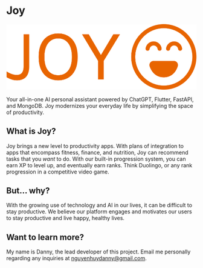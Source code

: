 # Joy

![Joy Logo](assets/logos/logo-no-background.png)

Your all-in-one AI personal assistant powered by ChatGPT, Flutter, FastAPI, and MongoDB. Joy modernizes your everyday life by simplifying the space of productivity. 

## What is Joy?

Joy brings a new level to productivity apps. With plans of integration to apps that encompass fitness, finance, and nutrition, Joy can recommend tasks that you *want* to do.
With our built-in progression system, you can earn XP to level up, and eventually earn ranks. Think Duolingo, or any rank progression in a competitive video game.

## But... why?

With the growing use of technology and AI in our lives, it can be difficult to stay productive. We believe our platform engages and motivates our users to stay productive and live happy, healthy lives.   

## Want to learn more?

My name is Danny, the lead developer of this project. Email me personally regarding any inquiries at nguyenhuydanny@gmail.com.

